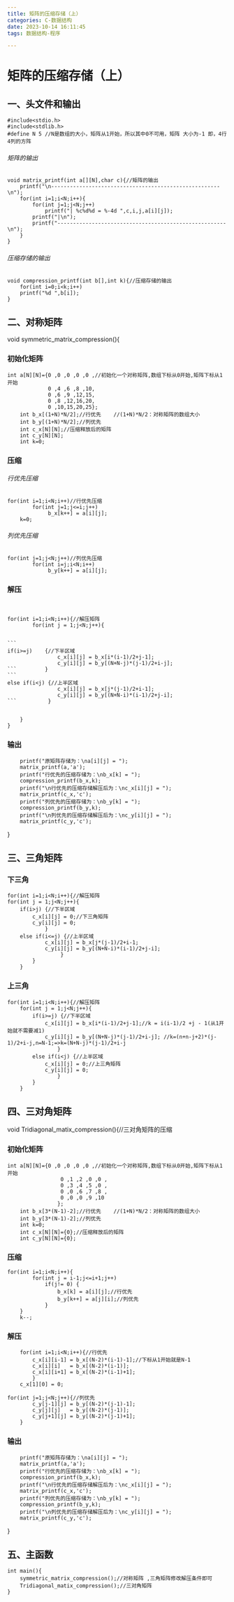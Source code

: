 ```yaml
---
title: 矩阵的压缩存储（上）
categories: C-数据结构
date: 2023-10-14 16:11:45
tags: 数据结构-程序

---
```


# 矩阵的压缩存储（上）

## 一、头文件和输出

```
#include<stdio.h>
#include<stdlib.h>
#define N 5 //N是数组的大小，矩阵从1开始，所以其中0不可用，矩阵 大小为-1 即，4行4列的方阵
```

<!--more-->

###### 矩阵的输出 

```
void matrix_printf(int a[][N],char c){//矩阵的输出 
	printf("\n------------------------------------------------------\n");
	for(int i=1;i<N;i++){
		for(int j=1;j<N;j++)
			printf("| %c%d%d = %-4d ",c,i,j,a[i][j]);
		printf("|\n");
		printf("------------------------------------------------------\n");
	}
}
```

###### 压缩存储的输出 

```
void compression_printf(int b[],int k){//压缩存储的输出 
	for(int i=0;i<k;i++)
	printf("%d ",b[i]);
}
```

## 二、对称矩阵

void symmetric_matrix_compression(){			

### 	初始化矩阵

```
int a[N][N]={0 ,0 ,0 ,0 ,0 ,//初始化一个对称矩阵,数组下标从0开始,矩阵下标从1开始
			 0 ,4 ,6 ,8 ,10,
			 0 ,6 ,9 ,12,15,
			 0 ,8 ,12,16,20,
			 0 ,10,15,20,25};
	int b_x[(1+N)*N/2];//行优先	//(1+N)*N/2：对称矩阵的数组大小 
	int b_y[(1+N)*N/2];//列优先 
	int c_x[N][N];//压缩释放后的矩阵 
	int c_y[N][N];
	int k=0;
```

### 	压缩

###### 行优先压缩 

```
for(int i=1;i<N;i++)//行优先压缩 
		for(int j=1;j<=i;j++)
			 b_x[k++] = a[i][j];	 
	k=0;
```

###### 列优先压缩 

```
for(int j=1;j<N;j++)//列优先压缩 
		for(int i=j;i<N;i++)
			 b_y[k++] = a[i][j]; 
```

### 	解压 

​	

````
for(int i=1;i<N;i++){//解压矩阵
		for(int j = 1;j<N;j++){
			

```
if(i>=j) 	{//下半区域 
				c_x[i][j] = b_x[i*(i-1)/2+j-1];
				c_y[i][j] = b_y[(N+N-j)*(j-1)/2+i-j]; 
```		 	}
```
else if(i<j) {//上半区域 
				c_x[i][j] = b_x[j*(j-1)/2+i-1];
				c_y[i][j] = b_y[(N+N-i)*(i-1)/2+j-i]; 
```			 }
	
	
	}
}
````

### 	输出

```
	printf("原矩阵存储为：\na[i][j] = ");
	matrix_printf(a,'a');
	printf("行优先的压缩存储为：\nb_x[k] = ");
	compression_printf(b_x,k);
	printf("\n行优先的压缩存储解压后为：\nc_x[i][j] = ");
	matrix_printf(c_x,'c');
	printf("列优先的压缩存储为：\nb_y[k] = ");
	compression_printf(b_y,k); 
	printf("\n列优先的压缩存储解压后为：\nc_y[i][j] = ");
	matrix_printf(c_y,'c');
```

}

## 三、三角矩阵

### 下三角

```
for(int i=1;i<N;i++){//解压矩阵
for(int j = 1;j<N;j++){
	if(i>j) {//下半区域 
		c_x[i][j] = 0;//下三角矩阵 
		c_y[i][j] = 0;
			}
	else if(i<=j) {//上半区域 
			c_x[i][j] = b_x[j*(j-1)/2+i-1;
			c_y[i][j] = b_y[(N+N-i)*(i-1)/2+j-i];
				 }
		}
	}
```

### 上三角

```
for(int i=1;i<N;i++){//解压矩阵
	for(int j = 1;j<N;j++){
		if(i>=j) {//下半区域 
			c_x[i][j] = b_x[i*(i-1)/2+j-1];//k = i(i-1)/2 +j - 1(从1开始就不需要减1)
			c_y[i][j] = b_y[(N+N-j)*(j-1)/2+i-j]; //k=(n+n-j+2)*(j-1)/2+i-j,n=N-1;=>k=(N+N-j)*(j-1)/2+i-j
				}
		else if(i<j) {//上半区域 
			c_x[i][j] = 0;//上三角矩阵 
			c_y[i][j] = 0;
				}
		}
	}
```



## 四、三对角矩阵

void Tridiagonal_matix_compression(){//三对角矩阵的压缩

### 	初始化矩阵

```
int a[N][N]={0 ,0 ,0 ,0 ,0 ,//初始化一个对称矩阵,数组下标从0开始,矩阵下标从1开始
				 0 ,1 ,2 ,0 ,0 ,
				 0 ,3 ,4 ,5 ,0 ,
				 0 ,0 ,6 ,7 ,8 ,
				 0 ,0 ,0 ,9 ,10
				};
	int b_x[3*(N-1)-2];//行优先	//(1+N)*N/2：对称矩阵的数组大小 
	int b_y[3*(N-1)-2];//列优先 
	int k=0;
	int c_x[N][N]={0};//压缩释放后的矩阵 
	int c_y[N][N]={0};
```

### 	压缩

```
for(int i=1;i<N;i++){
		for(int j = i-1;j<=i+1;j++)
			if(j!= 0) {
				b_x[k] = a[i][j];//行优先 
				b_y[k++] = a[j][i];//列优先 
			}
	}
	k--;
```

### 	解压 

```
	for(int i=1;i<N;i++){//行优先 
		c_x[i][i-1] = b_x[(N-2)*(i-1)-1];//下标从1开始就是N-1 
		c_x[i][i] 	= b_x[(N-2)*(i-1)];
		c_x[i][i+1] = b_x[(N-2)*(i-1)+1];
		}
	c_x[1][0] = 0;
```

```
for(int j=1;j<N;j++){//列优先 
		c_y[j-1][j] = b_y[(N-2)*(j-1)-1];
		c_y[j][j] 	= b_y[(N-2)*(j-1)];
		c_y[j+1][j] = b_y[(N-2)*(j-1)+1];
	}
```

### 	输出

```
	printf("原矩阵存储为：\na[i][j] = ");
	matrix_printf(a,'a');
	printf("行优先的压缩存储为：\nb_x[k] = ");
	compression_printf(b_x,k);
	printf("\n行优先的压缩存储解压后为：\nc_x[i][j] = ");
	matrix_printf(c_x,'c');
	printf("列优先的压缩存储为：\nb_y[k] = ");
	compression_printf(b_y,k); 
	printf("\n列优先的压缩存储解压后为：\nc_y[i][j] = ");
	matrix_printf(c_y,'c');
```

} 

## 五、主函数

```
int main(){
	symmetric_matrix_compression();//对称矩阵 ,三角矩阵修改解压条件即可 
	Tridiagonal_matix_compression();//三对角矩阵 
} 
```

